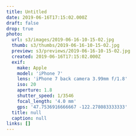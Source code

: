 ```yaml
---
title: Untitled
date: 2019-06-16T17:15:02.000Z
draft: false
drop: true
photo:
  url: s3/images/2019-06-16-10-15-02.jpg
  thumb: s3/thumbs/2019-06-16-10-15-02.jpg
  preview: s3/previews/2019-06-16-10-15-02.jpg
  created: 2019-06-16T17:15:02.000Z
  exif:
    make: Apple
    model: 'iPhone 7'
    lens: 'iPhone 7 back camera 3.99mm f/1.8'
    iso: 20
    aperture: 1.8
    shutter_speed: 1/3546
    focal_length: '4.0 mm'
    gps: '47.7536916666667 -122.278083333333'
  title: null
  caption: null
links: []
---
```


